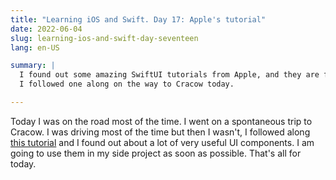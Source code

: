 ```yaml
---
title: "Learning iOS and Swift. Day 17: Apple's tutorial"
date: 2022-06-04
slug: learning-ios-and-swift-day-seventeen
lang: en-US

summary: |
  I found out some amazing SwiftUI tutorials from Apple, and they are free.
  I followed one along on the way to Cracow today.

---
```


Today I was on the road most of the time.
I went on a spontaneous trip to Cracow.
I was driving most of the time but then I wasn't, I followed along [this tutorial](https://developer.apple.com/tutorials/swiftui/creating-and-combining-views) and I found out about a lot of very useful UI components.
I am going to use them in my side project as soon as possible.
That's all for today.

